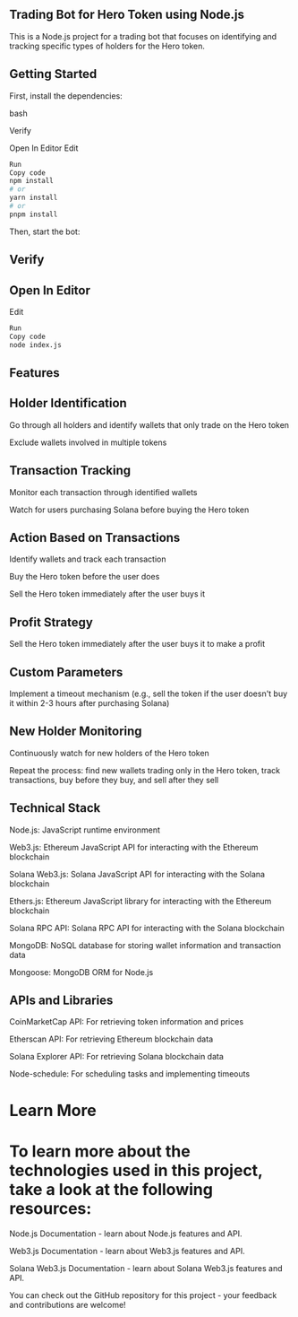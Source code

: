 ##  Trading Bot for Hero Token using Node.js
This is a Node.js project for a trading bot that focuses on identifying and tracking specific types of holders for the Hero token.

## Getting Started
First, install the dependencies:

bash

Verify

Open In Editor
Edit
```bash
Run
Copy code
npm install
# or
yarn install
# or
pnpm install
```
Then, start the bot:



## Verify

## Open In Editor 
Edit
```bash
Run
Copy code
node index.js
```

## Features
## Holder Identification
Go through all holders and identify wallets that only trade on the Hero token

Exclude wallets involved in multiple tokens
## Transaction Tracking
Monitor each transaction through identified wallets

Watch for users purchasing Solana before buying the Hero token
## Action Based on Transactions
Identify wallets and track each transaction

Buy the Hero token before the user does

Sell the Hero token immediately after the user buys it
## Profit Strategy
Sell the Hero token immediately after the user buys it to make a profit
## Custom Parameters
Implement a timeout mechanism (e.g., sell the token if the user doesn't buy it within 2-3 hours after purchasing Solana)
## New Holder Monitoring
Continuously watch for new holders of the Hero token

Repeat the process: find new wallets trading only in the Hero token, track transactions, buy before they buy, and sell after they sell
## Technical Stack
Node.js: JavaScript runtime environment

Web3.js: Ethereum JavaScript API for interacting with the Ethereum blockchain

Solana Web3.js: Solana JavaScript API for interacting with the Solana blockchain

Ethers.js: Ethereum JavaScript library for interacting with the Ethereum blockchain

Solana RPC API: Solana RPC API for interacting with the Solana blockchain

MongoDB: NoSQL database for storing wallet information and transaction data

Mongoose: MongoDB ORM for Node.js
## APIs and Libraries
CoinMarketCap API: For retrieving token information and prices

Etherscan API: For retrieving Ethereum blockchain data

Solana Explorer API: For retrieving Solana blockchain data

Node-schedule: For scheduling tasks and implementing timeouts
# Learn More
# To learn more about the technologies used in this project, take a look at the following resources:

Node.js Documentation - learn about Node.js features and API.

Web3.js Documentation - learn about Web3.js features and API.

Solana Web3.js Documentation - learn about Solana Web3.js features and API.

You can check out the GitHub repository for this project - your feedback and contributions are welcome!
